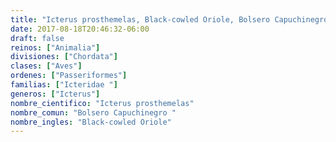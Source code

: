 ```yaml
---
title: "Icterus prosthemelas, Black-cowled Oriole, Bolsero Capuchinegro "
date: 2017-08-18T20:46:32-06:00
draft: false
reinos: ["Animalia"]
divisiones: ["Chordata"]
clases: ["Aves"]
ordenes: ["Passeriformes"]
familias: ["Icteridae "]
generos: ["Icterus"]
nombre_cientifico: "Icterus prosthemelas"
nombre_comun: "Bolsero Capuchinegro "
nombre_ingles: "Black-cowled Oriole"
---
```

